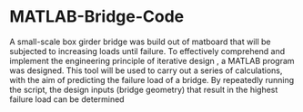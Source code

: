 # MATLAB-Bridge-Code

A small-scale  box girder bridge was build out of matboard that will be subjected to increasing loads until failure. To effectively comprehend and implement the engineering principle of iterative design , a MATLAB program was designed. This tool will be used to carry out a series of calculations, with the aim of predicting the failure load of a bridge. By repeatedly running the script, the design inputs (bridge geometry) that result in the highest failure load can be determined
